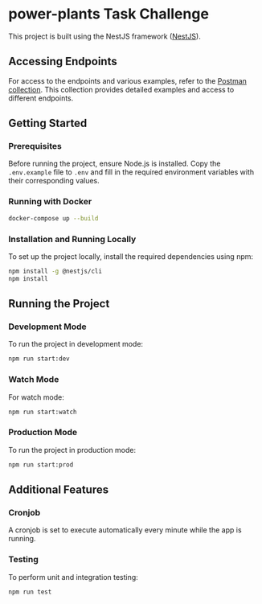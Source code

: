 # power-plants Task Challenge

This project is built using the NestJS framework ([NestJS](https://nestjs.com/)).

## Accessing Endpoints
For access to the endpoints and various examples, refer to the [Postman collection](https://www.postman.com/crimson-sunset-8117/workspace/power-plants/collection/5140236-ad41ff76-3207-4c4f-8a6c-f6881ee01aee?action=share&creator=5140236&active-environment=5140236-4d038d65-6861-4470-a5d1-034e7ecf531a). This collection provides detailed examples and access to different endpoints.

## Getting Started

### Prerequisites

Before running the project, ensure Node.js is installed. Copy the `.env.example` file to `.env` and fill in the required environment variables with their corresponding values.

### Running with Docker

```bash
docker-compose up --build
```

### Installation and Running Locally

To set up the project locally, install the required dependencies using npm:

```bash
npm install -g @nestjs/cli
npm install
```
## Running the Project
### Development Mode
To run the project in development mode:

```bash
npm run start:dev
```

### Watch Mode
For watch mode:

```bash
npm run start:watch
```

### Production Mode
To run the project in production mode:

```bash
npm run start:prod
```

## Additional Features

### Cronjob

A cronjob is set to execute automatically every minute while the app is running.

### Testing

To perform unit and integration testing:

```bash
npm run test
```



